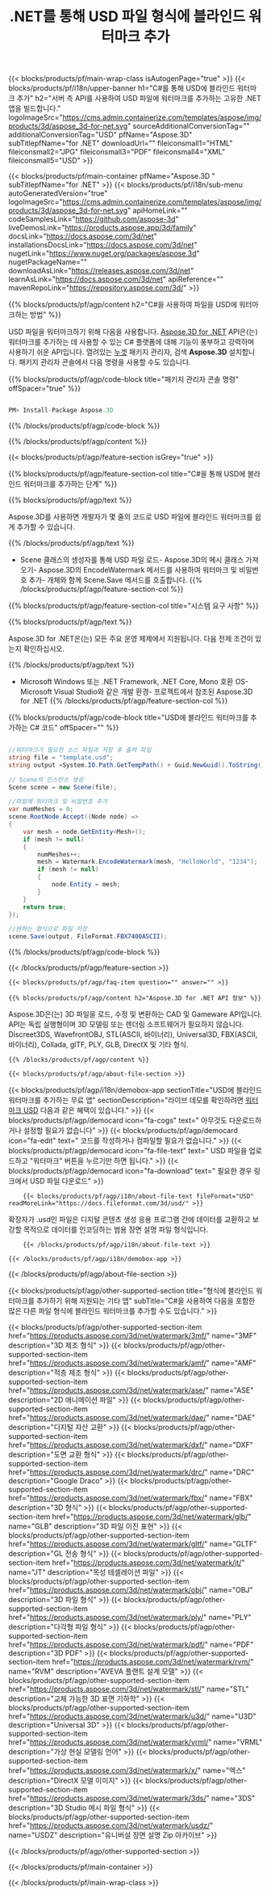 ﻿---
title: .NET를 통해 USD 파일 형식에 블라인드 워터마크 추가 
weight: 830
url: /ko/net/watermark/usd/ 
description: C# 소스 코드는 .NET Framework, .NET Core, Mono의 USD 문서에 블라인드 워터마크를 로드, 렌더링 및 추가합니다.
---
{{< blocks/products/pf/main-wrap-class isAutogenPage="true" >}}
{{< blocks/products/pf/i18n/upper-banner h1="C#를 통해 USD에 블라인드 워터마크 추가" h2="서버 측 API를 사용하여 USD 파일에 워터마크를 추가하는 고유한 .NET 앱을 빌드합니다." logoImageSrc="https://cms.admin.containerize.com/templates/aspose/img/products/3d/aspose_3d-for-net.svg" sourceAdditionalConversionTag="" additionalConversionTag="USD" pfName="Aspose.3D" subTitlepfName="for .NET" downloadUrl="" fileiconsmall1="HTML" fileiconsmall2="JPG" fileiconsmall3="PDF" fileiconsmall4="XML" fileiconsmall5="USD" >}}

{{< blocks/products/pf/main-container pfName="Aspose.3D " subTitlepfName="for .NET" >}}
{{< blocks/products/pf/i18n/sub-menu autoGeneratedVersion="true" logoImageSrc="https://cms.admin.containerize.com/templates/aspose/img/products/3d/aspose_3d-for-net.svg" apiHomeLink="" codeSamplesLink="https://github.com/aspose-3d" liveDemosLink="https://products.aspose.app/3d/family" docsLink="https://docs.aspose.com/3d/net" installationsDocsLink="https://docs.aspose.com/3d/net" nugetLink="https://www.nuget.org/packages/aspose.3d" nugetPackageName="" downloadAsLink="https://releases.aspose.com/3d/net" learnAsLink="https://docs.aspose.com/3d/net" apiReference="" mavenRepoLink="https://repository.aspose.com/3d/" >}}

{{% blocks/products/pf/agp/content h2="C#을 사용하여 파일을 USD에 워터마크하는 방법" %}}

 USD 파일을 워터마크하기 위해 다음을 사용합니다.
 [Aspose.3D for .NET](https://products.aspose.com/3d/net) 
 API은(는) 워터마크를 추가하는 데 사용할 수 있는 C# 플랫폼에 대해 기능이 풍부하고 강력하며 사용하기 쉬운 API입니다. 열려있는
 [누겟](https://www.nuget.org/packages/aspose.3d) 
 패키지 관리자, 검색
 **Aspose.3D** 
 설치합니다. 패키지 관리자 콘솔에서 다음 명령을 사용할 수도 있습니다.

{{% blocks/products/pf/agp/code-block title="패키지 관리자 콘솔 명령" offSpacer="true" %}}

```cs

PM> Install-Package Aspose.3D


```

{{% /blocks/products/pf/agp/code-block %}}

{{% /blocks/products/pf/agp/content %}}

{{< blocks/products/pf/agp/feature-section isGrey="true" >}}

{{% blocks/products/pf/agp/feature-section-col title="C#을 통해 USD에 블라인드 워터마크를 추가하는 단계" %}}

{{% blocks/products/pf/agp/text %}}

 Aspose.3D를 사용하면 개발자가 몇 줄의 코드로 USD 파일에 블라인드 워터마크를 쉽게 추가할 수 있습니다.

{{% /blocks/products/pf/agp/text %}}

- Scene 클래스의 생성자를 통해 USD 파일 로드- Aspose.3D의 메시 클래스 가져오기- Aspose.3D의 EncodeWatermark 메서드를 사용하여 워터마크 및 비밀번호 추가- 개체와 함께 Scene.Save 메서드를 호출합니다.
{{% /blocks/products/pf/agp/feature-section-col %}}

{{% blocks/products/pf/agp/feature-section-col title="시스템 요구 사항" %}}

{{% blocks/products/pf/agp/text %}}

 Aspose.3D for .NET은(는) 모든 주요 운영 체제에서 지원됩니다. 다음 전제 조건이 있는지 확인하십시오.

{{% /blocks/products/pf/agp/text %}}

- Microsoft Windows 또는 .NET Framework, .NET Core, Mono 호환 OS- Microsoft Visual Studio와 같은 개발 환경- 프로젝트에서 참조된 Aspose.3D for .NET
{{% /blocks/products/pf/agp/feature-section-col %}}

{{% blocks/products/pf/agp/code-block title="USD에 블라인드 워터마크를 추가하는 C# 코드" offSpacer="" %}}

```cs

//워터마크가 필요한 소스 파일과 저장 후 출력 파일
string file = "template.usd";
string output =System.IO.Path.GetTempPath() + Guid.NewGuid().ToString() + ".fbx";

// Scene의 인스턴스 생성
Scene scene = new Scene(file);

//파일에 워터마크 및 비밀번호 추가
var numMeshes = 0;
scene.RootNode.Accept((Node node) =>
{
    var mesh = node.GetEntity<Mesh>();
    if (mesh != null)
    {
        numMeshes++;
        mesh = Watermark.EncodeWatermark(mesh, "HelloWorld", "1234");
        if (mesh != null)
        {
            node.Entity = mesh;
        }
    }
    return true;
});

//원하는 형식으로 파일 저장
scene.Save(output, FileFormat.FBX7400ASCII);


```

{{% /blocks/products/pf/agp/code-block %}}

{{< /blocks/products/pf/agp/feature-section >}}

    {{< blocks/products/pf/agp/faq-item question="" answer="" >}}
 

<!-- aboutfile Starts -->

    {{% blocks/products/pf/agp/content h2="Aspose.3D for .NET API 정보" %}}

 Aspose.3D은(는) 3D 파일을 로드, 수정 및 변환하는 CAD 및 Gameware API입니다. API는 독립 실행형이며 3D 모델링 또는 렌더링 소프트웨어가 필요하지 않습니다. Discreet3DS, WavefrontOBJ, STL(ASCII, 바이너리), Universal3D, FBX(ASCII, 바이너리), Collada, glTF, PLY, GLB, DirectX 및 기타 형식. 



    {{% /blocks/products/pf/agp/content %}}

    {{< blocks/products/pf/agp/about-file-section >}}

   {{< blocks/products/pf/agp/i18n/demobox-app sectionTitle="USD에 블라인드 워터마크를 추가하는 무료 앱" sectionDescription="라이브 데모를 확인하려면 [워터마크 USD](https://products.aspose.app/3d/watermark/usd) 다음과 같은 혜택이 있습니다." >}}
            {{< blocks/products/pf/agp/democard icon="fa-cogs" text=" 아무것도 다운로드하거나 설정할 필요가 없습니다" >}}
            {{< blocks/products/pf/agp/democard icon="fa-edit" text=" 코드를 작성하거나 컴파일할 필요가 없습니다." >}}
            {{< blocks/products/pf/agp/democard icon="fa-file-text" text=" USD 파일을 업로드하고 \"워터마크\" 버튼을 누르기만 하면 됩니다." >}}
            {{< blocks/products/pf/agp/democard icon="fa-download" text=" 필요한 경우 링크에서 USD 파일 다운로드" >}}

        {{< blocks/products/pf/agp/i18n/about-file-text fileFormat="USD" readMoreLink="https://docs.fileformat.com/3d/usd/" >}}
확장자가 .usd인 파일은 디지털 콘텐츠 생성 응용 프로그램 간에 데이터를 교환하고 보강할 목적으로 데이터를 인코딩하는 범용 장면 설명 파일 형식입니다.

        {{< /blocks/products/pf/agp/i18n/about-file-text >}}

    {{< /blocks/products/pf/agp/i18n/demobox-app >}}

{{< /blocks/products/pf/agp/about-file-section >}}

<!-- aboutfile Ends -->

{{< blocks/products/pf/agp/other-supported-section title="형식에 블라인드 워터마크를 추가하기 위해 지원되는 기타 앱" subTitle="C#을 사용하여 다음을 포함한 많은 다른 파일 형식에 블라인드 워터마크를 추가할 수도 있습니다." >}}

{{< blocks/products/pf/agp/other-supported-section-item href="https://products.aspose.com/3d/net/watermark/3mf/" name="3MF" description="3D 제조 형식" >}}
{{< blocks/products/pf/agp/other-supported-section-item href="https://products.aspose.com/3d/net/watermark/amf/" name="AMF" description="적층 제조 형식" >}}
{{< blocks/products/pf/agp/other-supported-section-item href="https://products.aspose.com/3d/net/watermark/ase/" name="ASE" description="2D 애니메이션 파일" >}}
{{< blocks/products/pf/agp/other-supported-section-item href="https://products.aspose.com/3d/net/watermark/dae/" name="DAE" description="디지털 자산 교환" >}}
{{< blocks/products/pf/agp/other-supported-section-item href="https://products.aspose.com/3d/net/watermark/dxf/" name="DXF" description="도면 교환 형식" >}}
{{< blocks/products/pf/agp/other-supported-section-item href="https://products.aspose.com/3d/net/watermark/drc/" name="DRC" description="Google Draco" >}}
{{< blocks/products/pf/agp/other-supported-section-item href="https://products.aspose.com/3d/net/watermark/fbx/" name="FBX" description="3D 형식" >}}
{{< blocks/products/pf/agp/other-supported-section-item href="https://products.aspose.com/3d/net/watermark/glb/" name="GLB" description="3D 파일 이진 표현" >}}
{{< blocks/products/pf/agp/other-supported-section-item href="https://products.aspose.com/3d/net/watermark/gltf/" name="GLTF" description="GL 전송 형식" >}}
{{< blocks/products/pf/agp/other-supported-section-item href="https://products.aspose.com/3d/net/watermark/jt/" name="JT" description="목성 테셀레이션 파일" >}}
{{< blocks/products/pf/agp/other-supported-section-item href="https://products.aspose.com/3d/net/watermark/obj/" name="OBJ" description="3D 파일 형식" >}}
{{< blocks/products/pf/agp/other-supported-section-item href="https://products.aspose.com/3d/net/watermark/ply/" name="PLY" description="다각형 파일 형식" >}}
{{< blocks/products/pf/agp/other-supported-section-item href="https://products.aspose.com/3d/net/watermark/pdf/" name="PDF" description="3D PDF" >}}
{{< blocks/products/pf/agp/other-supported-section-item href="https://products.aspose.com/3d/net/watermark/rvm/" name="RVM" description="AVEVA 플랜트 설계 모델" >}}
{{< blocks/products/pf/agp/other-supported-section-item href="https://products.aspose.com/3d/net/watermark/stl/" name="STL" description="교체 가능한 3D 표면 기하학" >}}
{{< blocks/products/pf/agp/other-supported-section-item href="https://products.aspose.com/3d/net/watermark/u3d/" name="U3D" description="Universal 3D" >}}
{{< blocks/products/pf/agp/other-supported-section-item href="https://products.aspose.com/3d/net/watermark/vrml/" name="VRML" description="가상 현실 모델링 언어" >}}
{{< blocks/products/pf/agp/other-supported-section-item href="https://products.aspose.com/3d/net/watermark/x/" name="엑스" description="DirectX 모델 이미지" >}}
{{< blocks/products/pf/agp/other-supported-section-item href="https://products.aspose.com/3d/net/watermark/3ds/" name="3DS" description="3D Studio 메시 파일 형식" >}}
{{< blocks/products/pf/agp/other-supported-section-item href="https://products.aspose.com/3d/net/watermark/usdz/" name="USDZ" description="유니버설 장면 설명 Zip 아카이브" >}}

{{< /blocks/products/pf/agp/other-supported-section >}}

{{< /blocks/products/pf/main-container >}}
    
{{< /blocks/products/pf/main-wrap-class >}}